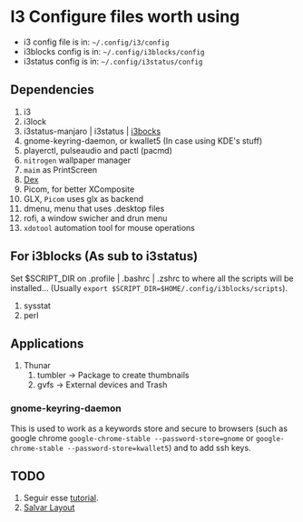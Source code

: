 # I3 Configure files worth using

 - i3 config file is in: `~/.config/i3/config`
 - i3blocks config is in: `~/.config/i3blocks/config`
 - i3status config is in: `~/.config/i3status/config`

## Dependencies

1. i3
1. i3lock
1. i3status-manjaro | i3status | [i3bocks](https://github.com/vivien/i3blocks)
1. gnome-keyring-daemon, or kwallet5 (In case using KDE's stuff)
1. playerctl, pulseaudio and pactl (pacmd)
2. `nitrogen` wallpaper manager
3. `maim` as PrintScreen
1. [Dex](https://github.com/jceb/dex)
1. Picom, for better XComposite
  1. GLX, `Picom` uses glx as backend
1. dmenu, menu that uses .desktop files
1. rofi, a window swicher and drun menu
2. `xdotool` automation tool for mouse operations

## For i3blocks (As sub to i3status)

Set $SCRIPT_DIR on .profile | .bashrc | .zshrc to where all the scripts will be installed... (Usually `export $SCRIPT_DIR=$HOME/.config/i3blocks/scripts`).

1. sysstat
2. perl

## Applications

1. Thunar
    1. tumbler -> Package to create thumbnails
    2. gvfs -> External devices and Trash

### gnome-keyring-daemon
This is used to work as a keywords store and secure to browsers (such as google chrome `google-chrome-stable --password-store=gnome` or `google-chrome-stable --password-store=kwallet5`) and to add ssh keys.

## TODO

1. Seguir esse [tutorial](https://github.com/addy-dclxvi/i3-starterpack/tree/master).
2. [Salvar Layout](https://i3wm.org/docs/layout-saving.html)

